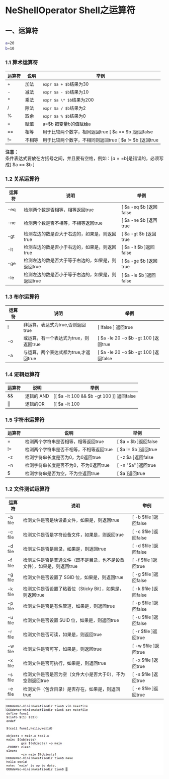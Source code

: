 # NeShellOperator Shell之运算符

## 一、运算符
```bash
a=20
b=10
```
### 1.1 算术运算符
运算符 | 说明  | 举例  
--    | --   | --  
+     | 加法  | `expr $a + $b`结果为30  
-     | 减法  | `expr $a - $b`结果为10  
*     | 乘法  | `expr $a \* $b`结果为200  
/     | 除法  | `expr $a / $b`结果为2  
%     | 取余  | `expr $a % $b`结果为0  
=     | 赋值  | a=$b 把变量b的值赋给a  
==    | 相等  | 用于比较两个数字，相同返回true [ $a == $b ]返回false  
!=    | 不相等 | 用于比较两个数字，不相同则返回true [ $a != $b ]返回true  
**注意：**  
条件表达式要放在方括号之间，并且要有空格，例如：[$a==$b]是错误的，必须写成[ $a == $b ]

### 1.2 关系运算符
运算符 | 说明                                         | 举例
--    | -------------------------------------------  | --
-eq   | 检测两个数是否相等，相等返回true                 | [ $a -eq $b ]返回false
-ne   | 检测两个数是否不相等，不相等返回true              | [ $a -ne $b ]返回true
-gt   | 检测左边的数是否大于右边的，如果是，则返回true     | [ $a -gt $b ]返回true
-lt   | 检测左边的数是否小于右边的，如果是，则返回true     | [ $a -lt $b ]返回false
-ge   | 检测左边的数是否大于等于右边的，如果是，则返回true  | [ $a -ge $b ]返回true
-le   | 检测左边的数是否小于等于右边的，如果是，则返回true  | [ $a -le $b ]返回false

### 1.3 布尔运算符
运算符 | 说明                                | 举例 
--    | ----------------------------------- | --  
!    | 非运算，表达式为true,否则返回true       | [ !false ] 返回true
-o   | 或运算，有一个表达式为true，则返回true   | [ $a -le 20 -o $b -gt 100 ]返回true
-a   | 与运算，两个表达式都为true,才返回true    | [ $a -le 20 -o $b -gt 100 ]返回false

### 1.4 逻辑运算符
运算符 | 说明      | 举例 |  
--    | -------   | --  |  
&&    | 逻辑的 AND | [[ $a -lt 100 && $b -gt 100 ]] 返回false |  
\|\|    | 逻辑的OR   | [[ $a -lt 100 || $b -gt 100 ]] 返回true  |    

### 1.5 字符串运算符
运算符 | 说明                                 | 举例
--    | ----------------------------------- | --
=     | 检测两个字符串是否相等，相等返回true     | [ $a = $b ]返回false
!=    | 检测两个字符串是否不相等，不相等返回true  | [ $a != $b ]返回true
-z    | 检测字符串长度是否为0，为0返回true       | [ -z $a ]返回false
-n    | 检测字符串长度是否不为0，不为0返回true    | [ -n "$a" ]返回true
$     | 检测字符串是否为空，不为空返回true        | [ $a ]返回true

### 1.2 文件测试运算符
运算符   | 说明                                                           | 举例
--      | -------------------------------------------------------------  | --
-b file | 检测文件是否是块设备文件，如果是，则返回true                         | [ -b $file ]返回false
-c file | 检测文件是否是字符设备文件，如果是，则返回true                       | [ -c $file ]返回false
-d file | 检测文件是否是目录，如果是，则返回true                              | [ -d $file ]返回false
-f file | 检测文件是否是普通文件（既不是目录，也不是设备文件），如果是，则返回true | [ -f $file ]返回true
-g file | 检测文件是否设置了 SGID 位，如果是，则返回true                      | [ -g $file ]返回false
-k file | 检测文件是否设置了粘着位（Sticky Bit），如果是，则返回true           | [ -k $file ]返回false
-p file | 检测文件是否是有名管道，如果是，则返回true                          | [ -p $file ]返回false
-u file | 检测文件是否设置 SUID 位，如果是，则返回true                       | [ -u $file ]返回false
-r file | 检测文件是否可读，如果是，则返回true                               | [ -r $file ]返回true
-w file | 检测文件是否可写，如果是，则返回true                               | [ -w $file ]返回true
-x file | 检测文件是否可执行，如果是，则返回true                             | [ -x $file ]返回true
-s file | 检测文件是否是否为空（文件大小是否大于0），不为空则返回true           | [ -s $file ]返回true
-e file | 检测文件（包含目录）是否存在，如果是，则返回true                    | [ -e $file ]返回true


![image](https://github.com/tianyalu/NeMakefile/blob/master/show/make_file_fun_param.png)  

